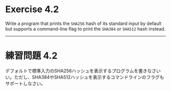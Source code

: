 # Exercise 4.2
Write a program that prints the `SHA256` hash of its standard input by default but supports a command-line flag to print the `SHA384` or `SHA512` hash instead.

---
# 練習問題 4.2
デフォルトで標準入力のSHA256ハッシュを表示するプログラムを書きなさいい。ただし、SHA384やSHA512ハッシュを表示するコマンドラインのフラグもサポートしなさい。
